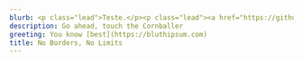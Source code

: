 ```yaml
---
blurb: <p class="lead">Teste.</p><p class="lead"><a href="https://github.com/willfaught/paige">A simple Hugo theme.</a></p>
description: Go ahead, touch the Cornballer
greeting: You know [best](https://bluthipsum.com)
title: No Borders, No Limits
---
```

